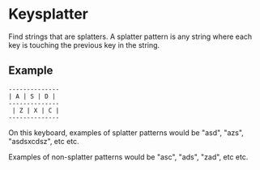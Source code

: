 # Keysplatter

Find strings that are splatters.  A splatter pattern is any string where each key is touching the previous key in the string.

## Example

```
--------------
| A | S | D |
--------------
 | Z | X | C |
--------------
```

On this keyboard, examples of splatter patterns would be "asd", "azs", "asdsxcdsz", etc etc.

Examples of non-splatter patterns would be "asc", "ads", "zad", etc etc.

